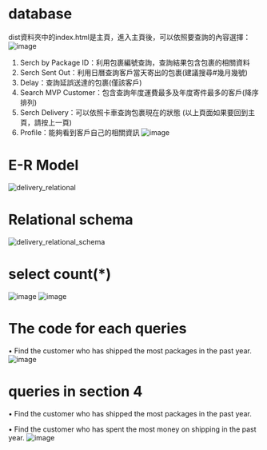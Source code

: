 # database
dist資料夾中的index.html是主頁，進入主頁後，可以依照要查詢的內容選擇：
![image](https://user-images.githubusercontent.com/75972255/175318928-a9a71e09-4475-4201-8f92-f99de2b7964b.png)
1. Serch by Package ID：利用包裹編號查詢，查詢結果包含包裹的相關資料
2. Serch Sent Out：利用日曆查詢客戶當天寄出的包裹(建議搜尋#幾月幾號)
3. Delay：查詢延誤送達的包裹(僅該客戶)
4. Search MVP Customer：包含查詢年度運費最多及年度寄件最多的客戶(降序排列)
5. Serch Delivery：可以依照卡車查詢包裹現在的狀態
(以上頁面如果要回到主頁，請按上一頁)
7. Profile：能夠看到客戶自己的相關資訊
![image](https://user-images.githubusercontent.com/75972255/174860487-f85de42a-1fbf-4960-ba22-584792d09c9e.png)

# E-R Model
![delivery_relational](https://user-images.githubusercontent.com/75972255/175331709-78f7c627-2100-47b1-848c-8ab977ce79d6.jpg)
# Relational schema
![delivery_relational_schema](https://user-images.githubusercontent.com/75972255/175333679-2122ed43-9cf1-42a9-8761-88928be75fd2.jpg)
# select count(*)
![image](https://user-images.githubusercontent.com/75972255/175311516-ec3a4c74-b367-451d-85eb-1db9bbbc0009.png)
![image](https://user-images.githubusercontent.com/75972255/175311598-4c5e045d-dc59-4990-9efc-de853e7182a2.png)

# The code for each queries
•	Find the customer who has shipped the most packages in the past year.
![image](https://user-images.githubusercontent.com/75972255/175337141-7da2aa01-1454-41c9-a842-1cd3bd8b4a4d.png)

# queries in section 4
•	Find the customer who has shipped the most packages in the past year.

•	Find the customer who has spent the most money on shipping in the past year.
![image](https://user-images.githubusercontent.com/75972255/175321174-2206d226-a850-4f1d-b38b-ceae387c7253.png)
